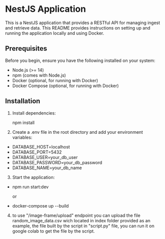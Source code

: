 # NestJS Application

This is a NestJS application that provides a RESTful API for managing ingest and retrieve data. This README provides instructions on setting up and running the application locally and using Docker.

## Prerequisites

Before you begin, ensure you have the following installed on your system:

- Node.js (>= 14)
- npm (comes with Node.js)
- Docker (optional, for running with Docker)
- Docker Compose (optional, for running with Docker)

## Installation

1. Install dependencies:


   npm install

2. Create a .env file in the root directory and add your environment variables:
  
- DATABASE_HOST=localhost
- DATABASE_PORT=5432
- DATABASE_USER=your_db_user
- DATABASE_PASSWORD=your_db_password
- DATABASE_NAME=your_db_name  

3. Start the application:


- npm run start:dev

   or 

- docker-compose up --build

4. to use "/image-frame/upload" endpoint you can upload the file random_image_data.csv wich located in index folder provided as an example, the file built by the script in "script.py" file, you can run it on google colab to get the file by the script.


